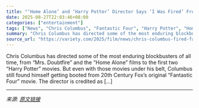 ```yaml
---
title: "‘Home Alone’ and ‘Harry Potter’ Director Says ‘I Was Fired’ From 2005’s ‘Fantastic Four’ Movie After Criticizing Concept Art; Studio Said ‘I Had Too Much of an Opinion’"
date: 2025-08-27T22:03:46+08:00
categories: ["entertainment"]
tags: ["News", "Chris Columbus", "Fantastic Four", "Harry Potter", "Home Alone"]
summary: "Chris Columbus has directed some of the most enduring blockbusters of all time, from &#8220;Mrs. Doubtfire&#8221; and the &#8220;Home Alone&#8221; films to the first two &#8220;Harry Potter&#8221; mov"
source_url: "https://variety.com/2025/film/news/chris-columbus-fired-fantastic-four-harry-potter-home-alone-1236498699/"
---
```


Chris Columbus has directed some of the most enduring blockbusters of all time, from &#8220;Mrs. Doubtfire&#8221; and the &#8220;Home Alone&#8221; films to the first two &#8220;Harry Potter&#8221; movies. But even with those movies under his belt, Columbus still found himself getting booted from 20th Century Fox&#8217;s original &#8220;Fantastic Four&#8221; movie. The director is credited as [&#8230;]

---

*来源: [原文链接](https://variety.com/2025/film/news/chris-columbus-fired-fantastic-four-harry-potter-home-alone-1236498699/)*
